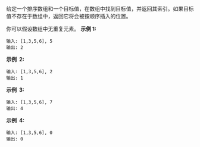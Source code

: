 给定一个排序数组和一个目标值，在数组中找到目标值，并返回其索引。如果目标值不存在于数组中，返回它将会被按顺序插入的位置。

你可以假设数组中无重复元素。
**示例 1:**

```
输入: [1,3,5,6], 5
输出: 2
```

**示例  2:**

```
输入: [1,3,5,6], 2
输出: 1
```

**示例  3:**

```
输入: [1,3,5,6], 7
输出: 4
```

**示例  4:**

```
输入: [1,3,5,6], 0
输出: 0
```